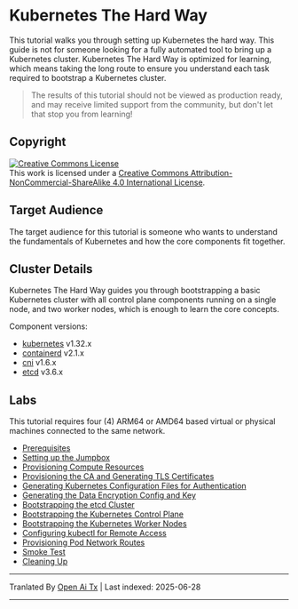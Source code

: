 # Kubernetes The Hard Way

This tutorial walks you through setting up Kubernetes the hard way. This guide is not for someone looking for a fully automated tool to bring up a Kubernetes cluster. Kubernetes The Hard Way is optimized for learning, which means taking the long route to ensure you understand each task required to bootstrap a Kubernetes cluster.

> The results of this tutorial should not be viewed as production ready, and may receive limited support from the community, but don't let that stop you from learning!

## Copyright

<a rel="license" href="http://creativecommons.org/licenses/by-nc-sa/4.0/"><img alt="Creative Commons License" style="border-width:0" src="https://i.creativecommons.org/l/by-nc-sa/4.0/88x31.png" /></a><br />This work is licensed under a <a rel="license" href="http://creativecommons.org/licenses/by-nc-sa/4.0/">Creative Commons Attribution-NonCommercial-ShareAlike 4.0 International License</a>.


## Target Audience

The target audience for this tutorial is someone who wants to understand the fundamentals of Kubernetes and how the core components fit together.

## Cluster Details

Kubernetes The Hard Way guides you through bootstrapping a basic Kubernetes cluster with all control plane components running on a single node, and two worker nodes, which is enough to learn the core concepts.

Component versions:

* [kubernetes](https://github.com/kubernetes/kubernetes) v1.32.x
* [containerd](https://github.com/containerd/containerd) v2.1.x
* [cni](https://github.com/containernetworking/cni) v1.6.x
* [etcd](https://github.com/etcd-io/etcd) v3.6.x

## Labs

This tutorial requires four (4) ARM64 or AMD64 based virtual or physical machines connected to the same network.

* [Prerequisites](https://raw.githubusercontent.com/kelseyhightower/kubernetes-the-hard-way/master/docs/01-prerequisites.md)
* [Setting up the Jumpbox](https://raw.githubusercontent.com/kelseyhightower/kubernetes-the-hard-way/master/docs/02-jumpbox.md)
* [Provisioning Compute Resources](https://raw.githubusercontent.com/kelseyhightower/kubernetes-the-hard-way/master/docs/03-compute-resources.md)
* [Provisioning the CA and Generating TLS Certificates](https://raw.githubusercontent.com/kelseyhightower/kubernetes-the-hard-way/master/docs/04-certificate-authority.md)
* [Generating Kubernetes Configuration Files for Authentication](https://raw.githubusercontent.com/kelseyhightower/kubernetes-the-hard-way/master/docs/05-kubernetes-configuration-files.md)
* [Generating the Data Encryption Config and Key](https://raw.githubusercontent.com/kelseyhightower/kubernetes-the-hard-way/master/docs/06-data-encryption-keys.md)
* [Bootstrapping the etcd Cluster](https://raw.githubusercontent.com/kelseyhightower/kubernetes-the-hard-way/master/docs/07-bootstrapping-etcd.md)
* [Bootstrapping the Kubernetes Control Plane](https://raw.githubusercontent.com/kelseyhightower/kubernetes-the-hard-way/master/docs/08-bootstrapping-kubernetes-controllers.md)
* [Bootstrapping the Kubernetes Worker Nodes](https://raw.githubusercontent.com/kelseyhightower/kubernetes-the-hard-way/master/docs/09-bootstrapping-kubernetes-workers.md)
* [Configuring kubectl for Remote Access](https://raw.githubusercontent.com/kelseyhightower/kubernetes-the-hard-way/master/docs/10-configuring-kubectl.md)
* [Provisioning Pod Network Routes](https://raw.githubusercontent.com/kelseyhightower/kubernetes-the-hard-way/master/docs/11-pod-network-routes.md)
* [Smoke Test](https://raw.githubusercontent.com/kelseyhightower/kubernetes-the-hard-way/master/docs/12-smoke-test.md)
* [Cleaning Up](https://raw.githubusercontent.com/kelseyhightower/kubernetes-the-hard-way/master/docs/13-cleanup.md)


---

Tranlated By [Open Ai Tx](https://github.com/OpenAiTx/OpenAiTx) | Last indexed: 2025-06-28

---